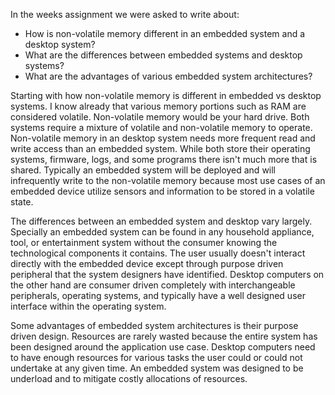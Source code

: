 In the weeks assignment we were asked to write about:
- How is non-volatile memory different in an embedded system and a desktop system?
- What are the differences between embedded systems and desktop systems?
- What are the advantages of various embedded system architectures?

Starting with how non-volatile memory is different in embedded vs desktop systems. I know already that various memory portions such as RAM are considered volatile. Non-volatile memory would be your hard drive. Both systems require a mixture of volatile and non-volatile memory to operate. Non-volatile memory in an desktop system needs more frequent read and write access than an embedded system. While both store their operating systems, firmware, logs, and some programs there isn't much more that is shared. Typically an embedded system will be deployed and will infrequently write to the non-volatile memory because most use cases of an embedded device utilize sensors and information to be stored in a volatile state. 

The differences between an embedded system and desktop vary largely. Specially an embedded system can be found in any household appliance, tool, or entertainment system without the consumer knowing the technological components it contains. The user usually doesn't interact directly with the embedded device except through purpose driven peripheral that the system designers have identified. Desktop computers on the other hand are consumer driven completely with interchangeable peripherals, operating systems, and typically have a well designed user interface within the operating system.

Some advantages of embedded system architectures is their purpose driven design. Resources are rarely wasted because the entire system has been designed around the application use case. Desktop computers need to have enough resources for various tasks the user could or could not undertake at any given time. An embedded system was designed to be underload and to mitigate costly allocations of resources.